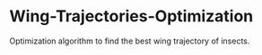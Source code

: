 Wing-Trajectories-Optimization
==============================

Optimization algorithm to find the best wing trajectory of insects.
